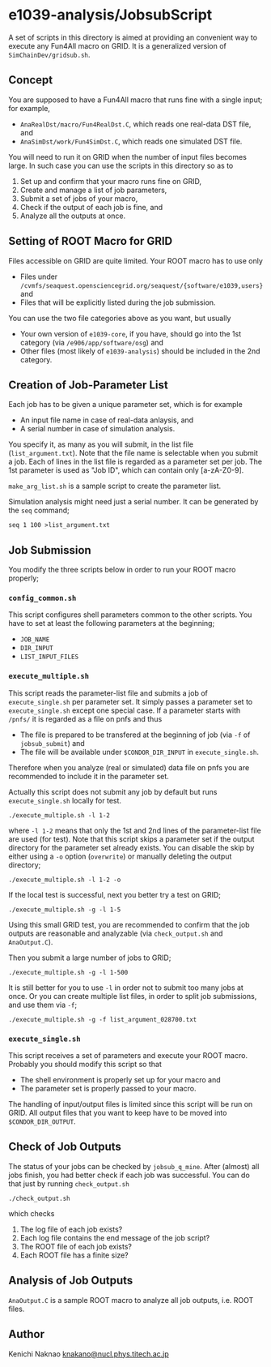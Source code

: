 # e1039-analysis/JobsubScript

A set of scripts in this directory is aimed at providing an convenient way to execute any Fun4All macro on GRID.
It is a generalized version of `SimChainDev/gridsub.sh`.

## Concept

You are supposed to have a Fun4All macro that runs fine with a single input; for example,
- `AnaRealDst/macro/Fun4RealDst.C`, which reads one real-data DST file, and
- `AnaSimDst/work/Fun4SimDst.C`, which reads one simulated DST file.

You will need to run it on GRID when the number of input files becomes large.
In such case you can use the scripts in this directory so as to
1. Set up and confirm that your macro runs fine on GRID,
1. Create and manage a list of job parameters, 
1. Submit a set of jobs of your macro,
1. Check if the output of each job is fine, and
1. Analyze all the outputs at once.

## Setting of ROOT Macro for GRID

Files accessible on GRID are quite limited.
Your ROOT macro has to use only
- Files under `/cvmfs/seaquest.opensciencegrid.org/seaquest/{software/e1039,users}` and
- Files that will be explicitly listed during the job submission.

You can use the two file categories above as you want, but usually
- Your own version of `e1039-core`, if you have, should go into the 1st category (via `/e906/app/software/osg`) and
- Other files (most likely of `e1039-analysis`) should be included in the 2nd category.

## Creation of Job-Parameter List

Each job has to be given a unique parameter set, which is for example
- An input file name in case of real-data anlaysis, and
- A serial number in case of simulation analysis.

You specify it, as many as you will submit, in the list file (`list_argument.txt`).
Note that the file name is selectable when you submit a job.
Each of lines in the list file is regarded as a parameter set per job.
The 1st parameter is used as "Job ID", which can contain only [a-zA-Z0-9].

`make_arg_list.sh` is a sample script to create the parameter list.

Simulation analysis might need just a serial number.
It can be generated by the `seq` command;
```
seq 1 100 >list_argument.txt
```

## Job Submission

You modify the three scripts below in order to run your ROOT macro properly;

### `config_common.sh`

This script configures shell parameters common to the other scripts.
You have to set at least the following parameters at the beginning;
- `JOB_NAME`
- `DIR_INPUT`
- `LIST_INPUT_FILES`

### `execute_multiple.sh`

This script reads the parameter-list file and submits a job of `execute_single.sh` per parameter set.
It simply passes a parameter set to `execute_single.sh` except one special case.
If a parameter starts with `/pnfs/` it is regarded as a file on pnfs and thus
- The file is prepared to be transfered at the beginning of job (via `-f` of `jobsub_submit`) and
- The file will be available under `$CONDOR_DIR_INPUT` in `execute_single.sh`.

Therefore when you analyze (real or simulated) data file on pnfs you are recommended to include it in the parameter set.

Actually this script does not submit any job by default but runs `execute_single.sh` locally for test.
```
./execute_multiple.sh -l 1-2
```
where `-l 1-2` means that only the 1st and 2nd lines of the parameter-list file are used (for test).
Note that this script skips a parameter set if the output directory for the parameter set already exists.
You can disable the skip by either using a `-o` option (`overwrite`) or manually deleting the output directory;
```
./execute_multiple.sh -l 1-2 -o
```

If the local test is successful, next you better try a test on GRID;
```
./execute_multiple.sh -g -l 1-5
```
Using this small GRID test,
you are recommended to confirm that the job outputs are reasonable and analyzable (via `check_output.sh` and `AnaOutput.C`).

Then you submit a large number of jobs to GRID;
```
./execute_multiple.sh -g -l 1-500
```
It is still better for you to use `-l` in order not to submit too many jobs at once.
Or you can create multiple list files, in order to split job submissions, and use them via `-f`;
```
./execute_multiple.sh -g -f list_argument_028700.txt
```

### `execute_single.sh`

This script receives a set of parameters and execute your ROOT macro.
Probably you should modify this script so that
- The shell environment is properly set up for your macro and
- The parameter set is properly passed to your macro.

The handling of input/output files is limited since this script will be run on GRID.
All output files that you want to keep have to be moved into `$CONDOR_DIR_OUTPUT`.

## Check of Job Outputs

The status of your jobs can be checked by `jobsub_q_mine`.
After (almost) all jobs finish, you had better check if each job was successful.
You can do that just by running `check_output.sh`
```
./check_output.sh
```
which checks
1. The log file of each job exists?
1. Each log file contains the end message of the job script?
1. The ROOT file of each job exists?
1. Each ROOT file has a finite size?

## Analysis of Job Outputs

`AnaOutput.C` is a sample ROOT macro to analyze all job outputs, i.e. ROOT files.

## Author

Kenichi Naknao <knakano@nucl.phys.titech.ac.jp>
